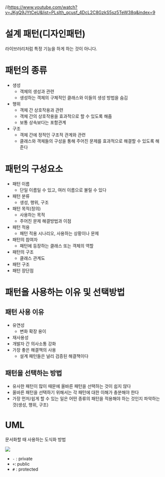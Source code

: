 //https://www.youtube.com/watch?v=JKgQ9JYtCeU&list=PLsIth_qcusf_4DcL2C8GzkS5sz5TeW38q&index=9

# 설계 패턴(디자인패턴)
라이브러리처럼 특정 기능을 하게 하는 것이 아니다.

# 패턴의 종류
* 생성
    * 객체의 생성과 관련
    * 생성하는 객체의 구체적인 클래스와 이들의 생성 방법을 숨김
* 행위
    * 객체 간 상호작용과 관련
    * 객체 간의 상호작용을 효과적으로 할 수 있도록 해줌
    * 보통 상속보다는 포함관계
* 구조
    * 객체 간에 정적인 구조적 관계와 관련
    * 클래스와 객체들의 구성을 통해 주어진 문제를 효과적으로 해결할 수 있도록 해준다

# 패턴의 구성요소
* 패턴 이름
    * 단일 이름일 수 있고, 여러 이름으로 불릴 수 있다
* 패턴 분류
    * 생성, 행위, 구조
* 패턴 목적(정의)
    * 사용하는 목적
    * 주어진 문제 해결방법과 이점
* 패턴 적용
    * 패턴 적용 시나리오, 사용하는 상황이나 문제
* 패턴의 참여자
    * 패턴에 등장하는 클래스 또는 객체의 역할
* 패턴의 구조
    * 클래스 관계도
* 패턴 구조
* 패턴 장단점

# 패턴을 사용하는 이유 및 선택방법
## 패턴 사용 이유
* 유연성
    * 변화 확장 용이
* 재사용성
* 개발자 간 의사소통 강화
* 가장 좋은 해결책의 사용
    * 설계 패턴들은 널리 검증된 해결책이다

## 패턴을 선택하는 방법
* 유사한 패턴이 많이 때문에 올바른 패턴을 선택하는 것이 쉽지 않다
* 올바른 패턴을 선택하기 위해서는 각 패턴에 대한 이해가 충분해야 한다
* 가장 먼저/쉽게 할 수 있는 일은 어떤 종류의 패턴을 적용해야 하는 것인지 파악하는 것(생성, 행위, 구조)

# UML
문서화할 때 사용하는 도식화 방법

![]('https://gmlwjd9405.github.io/images/class-diagram/abstract-class-uml.png')

* ```-``` : private
* ``+``: public 
* ``#`` : protected

